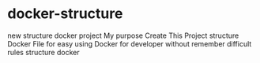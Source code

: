 # docker-structure
new structure docker project 
My purpose Create This Project structure Docker File for easy using Docker for developer without remember difficult rules structure docker
